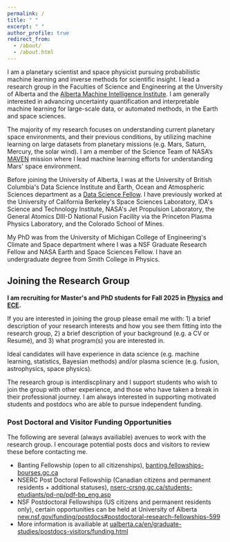 ```yaml
---
permalink: /
title: " "
excerpt: " "
author_profile: true
redirect_from: 
  - /about/
  - /about.html
---
```


I am a planetary scientist and space physicist pursuing probabilistic machine learning and inverse methods for scientific insight. I lead a research group in the Faculties of Science and Engineering at the Unversity of Alberta and the [Alberta Machine Intelligence Institute](https://www.amii.ca/). I am generally interested in advancing uncertainty quantification and interpretable machine learning for large-scale data, or automated methods, in the Earth and space sciences.

The majority of my research focuses on understanding current planetary space environments, and their previous conditions, by utilizing machine learning on large datasets from planetary missions (e.g. Mars, Saturn, Mercury, the solar wind). I am a member of the Science Team of NASA’s [MAVEN](https://science.nasa.gov/mission/maven/) mission where I lead machine learning efforts for understanding Mars' space environment. 

Before joining the University of Alberta, I was at the University of British Columbia's Data Science Institute and Earth, Ocean and Atmospheric Sciences department as a [Data Science Fellow](https://dsi.ubc.ca/projects/2023/gaussian-processes-advancing-understanding-planetary-magnetism-spacecraft). I have previously worked at the University of California Berkeley's Space Sciences Laboratory, IDA's Science and Technology Institute, NASA's Jet Propulsion Laboratory, the General Atomics DIII-D National Fusion Facility via the Princeton Plasma Physics Laboratory, and the Colorado School of Mines. 

My PhD was from the University of Michigan College of Engineering's Climate and Space department where I was a NSF Graduate Research Fellow and NASA Earth and Space Sciences Fellow. I have an undergraduate degree from Smith College in Physics. 

## Joining the Research Group

**I am recruiting for Master's and PhD students for Fall 2025 in [Physics](https://www.ualberta.ca/en/physics/index.html) and [ECE](https://www.ualberta.ca/en/engineering/electrical-computer-engineering/index.html).** 

If you are interested in joining the group please email me with: 1) a brief description of your research interests and how you see them fitting into the research group, 2) a brief description of your background (e.g. a CV or Resumé), and 3) what program(s) you are interested in. 

Ideal candidates will have experience in data science (e.g. machine learning, statistics, Bayesian methods) and/or plasma science (e.g. fusion, astrophysics, space physics). 

The research group is interdiscplinary and I support students who wish to join the group with other experience, and those who have taken a break in their professional journey. I am always interested in supporting motivated students and postdocs who are able to pursue independent funding.

### Post Doctoral and Visitor Funding Opportunities

The following are several (always availiable) avenues to work with the research group. I encourage potential posts docs and visitors to review these before contacting me.

  - Banting Fellowship (open to all citizenships), [banting.fellowships-bourses.gc.ca](https://banting.fellowships-bourses.gc.ca)
  - NSERC Post Doctoral Fellowshiip (Canadian citizens and permanent residents + additional statuses), [nserc-crsng.gc.ca/students-etudiants/pd-np/pdf-bp_eng.asp](https://www.nserc-crsng.gc.ca/students-etudiants/pd-np/pdf-bp_eng.asp)
  - NSF Postdoctoral Fellowships (US citizens and permanent residents only), certain opportunities can be held at University of Alberta [new.nsf.gov/funding/postdocs#postdoctoral-research-fellowships-599](https://new.nsf.gov/funding/postdocs#postdoctoral-research-fellowships-599)
  - More information is availiable at [ualberta.ca/en/graduate-studies/postdocs-visitors/funding.html](https://www.ualberta.ca/en/graduate-studies/postdocs-visitors/funding.html)

<!-- ### Updates

- Jan. 2025: A. R. Azari joins University of Alberta. 

-->













